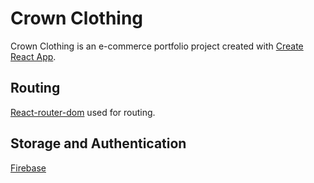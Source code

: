 # Crown Clothing

Crown Clothing is an e-commerce portfolio project created with [Create React App](https://github.com/facebook/create-react-app).

## Routing

[React-router-dom](https://reactrouter.com/web/guides/quick-start) used for routing.

## Storage and Authentication

[Firebase](https://firebase.google.com/docs/)
